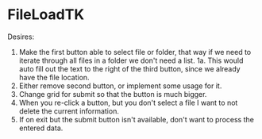 # FileLoadTK

Desires:
1. Make the first button able to select file or folder, that way if we need to iterate through all files in a folder we don't need a list.
1a. This would auto fill out the text to the right of the third button, since we already have the file location.
2. Either remove second button, or implement some usage for it. 
3. Change grid for submit so that the button is much bigger. 
4. When you re-click a button, but you don't select a file I want to not delete the current information. 
5. If on exit but the submit button isn't available, don't want to process the entered data. 
